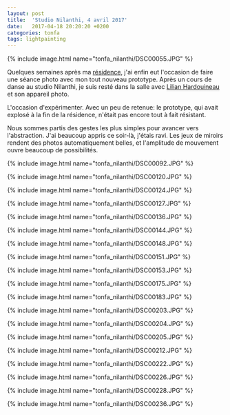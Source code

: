 ```yaml
---
layout: post
title:  'Studio Nilanthi, 4 avril 2017'
date:   2017-04-18 20:20:20 +0200
categories: tonfa
tags: lightpainting
---
```


{% include image.html name="tonfa_nilanthi/DSC00055.JPG" %}

Quelques semaines après ma <a href="http://www.inventif.fr/posts/en-rsidence" target="_blank">résidence</a>, j'ai enfin eut l'occasion de faire une séance photo avec mon tout nouveau prototype. Après un cours de danse au studio Nilanthi, je suis resté dans la salle avec <a href="https://vimeo.com/lilianhardouineau" target="_blank">Lilian Hardouineau</a> et son appareil photo.

L'occasion d'expérimenter. Avec un peu de retenue: le prototype, qui avait explosé à la fin de la résidence, n'était pas encore tout à fait résistant.
<!--more-->

Nous sommes partis des gestes les plus simples pour avancer vers l'abstraction. J'ai beaucoup appris ce soir-là, j'étais ravi. Les jeux de miroirs rendent des photos automatiquement belles, et l'amplitude de mouvement ouvre beaucoup de possibilités.

{% include image.html name="tonfa_nilanthi/DSC00092.JPG" %}

{% include image.html name="tonfa_nilanthi/DSC00120.JPG" %}

{% include image.html name="tonfa_nilanthi/DSC00124.JPG" %}

{% include image.html name="tonfa_nilanthi/DSC00127.JPG" %}

{% include image.html name="tonfa_nilanthi/DSC00136.JPG" %}

{% include image.html name="tonfa_nilanthi/DSC00144.JPG" %}

{% include image.html name="tonfa_nilanthi/DSC00148.JPG" %}

{% include image.html name="tonfa_nilanthi/DSC00151.JPG" %}

{% include image.html name="tonfa_nilanthi/DSC00153.JPG" %}

{% include image.html name="tonfa_nilanthi/DSC00175.JPG" %}

{% include image.html name="tonfa_nilanthi/DSC00183.JPG" %}

{% include image.html name="tonfa_nilanthi/DSC00203.JPG" %}

{% include image.html name="tonfa_nilanthi/DSC00204.JPG" %}

{% include image.html name="tonfa_nilanthi/DSC00205.JPG" %}

{% include image.html name="tonfa_nilanthi/DSC00212.JPG" %}

{% include image.html name="tonfa_nilanthi/DSC00222.JPG" %}

{% include image.html name="tonfa_nilanthi/DSC00226.JPG" %}

{% include image.html name="tonfa_nilanthi/DSC00228.JPG" %}

{% include image.html name="tonfa_nilanthi/DSC00236.JPG" %}

